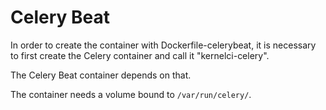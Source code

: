 # Celery Beat

In order to create the container with Dockerfile-celerybeat, it is necessary to first create the Celery container and call it "kernelci-celery".

The Celery Beat container depends on that.

The container needs a volume bound to `/var/run/celery/`.

